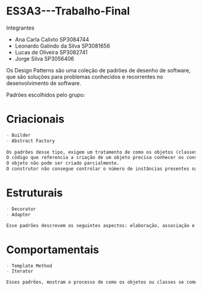 # ES3A3---Trabalho-Final

Integrantes
- Ana Carla Calixto           SP3084744
- Leonardo Galindo da Silva   SP3081656
- Lucas de Oliveira           SP3082741
- Jorge Silva                 SP3056406

Os Design Patterns são uma coleção de padrões de desenho de software, que são soluções para problemas conhecidos e recorrentes no desenvolvimento de software.

Padrões escolhidos pelo grupo:
# Criacionais 
```markdown
- Builder
- Abstract Factory
 
Os padrões desse tipo, exigem um tratamento de como os objetos (classes) são criados, para atenderem as diversas necessidades. No Java, os objetos são instanciados através de seus construtores, porém a utilização deles fica limitada quando:
O código que referencia a criação de um objeto precisa conhecer os construtores dele, isso aumenta o acoplamento das classes.
O objeto não pode ser criado parcialmente.
O construtor não consegue controlar o número de instâncias presentes na aplicação.
```

# Estruturais
```markdown
- Decorator 
- Adapter

Esse padrões descrevem os seguintes aspectos: elaboração, associação e a organização entre objetos e classes/interfaces. Permitem combinar objetos em estruturas mais complexas, ou descrever como as classes são herdadas ou compostas a partir de outras.
```

# Comportamentais
```markdown
- Template Method 
- Iterator

Esses padrões, mostram o processo de como os objetos ou classes se comunicam. Em geral, buscam um baixo acoplamento entre os objetos, apesar da comunicação que existe entre eles.
```
